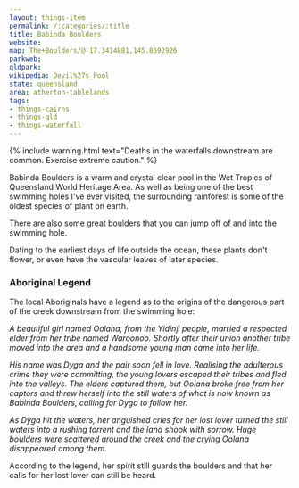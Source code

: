 ```yaml
---
layout: things-item
permalink: /:categories/:title
title: Babinda Boulders
website: 
map: The+Boulders/@-17.3414881,145.8692926
parkweb: 
qldpark:
wikipedia: Devil%27s_Pool
state: queensland
area: atherton-tablelands
tags:
- things-cairns
- things-qld
- things-waterfall
---
```


{% include warning.html text="Deaths in the waterfalls downstream are common. Exercise extreme caution." %}

Babinda Boulders is a warm and crystal clear pool in the Wet Tropics of Queensland World Heritage Area. As well as being one of the best swimming holes I've ever visited, the surrounding rainforest is some of the oldest species of plant on earth.

There are also some great boulders that you can jump off of and into the swimming hole.

Dating to the earliest days of life outside the ocean, these plants don't flower, or even have the vascular leaves of later species.

### Aboriginal Legend

The local Aboriginals have a legend as to the origins of the dangerous part of the creek downstream from the swimming hole:

*A beautiful girl named Oolana, from the Yidinji people, married a respected elder from her tribe named Waroonoo. Shortly after their union another tribe moved into the area and a handsome young man came into her life.*  

*His name was Dyga and the pair soon fell in love. Realising the adulterous crime they were committing, the young lovers escaped their tribes and fled into the valleys. The elders captured them, but Oolana broke free from her captors and threw herself into the still waters of what is now known as Babinda Boulders, calling for Dyga to follow her.*  

*As Dyga hit the waters, her anguished cries for her lost lover turned the still waters into a rushing torrent and the land shook with sorrow. Huge boulders were scattered around the creek and the crying Oolana disappeared among them.*

According to the legend, her spirit still guards the boulders and that her calls for her lost lover can still be heard.